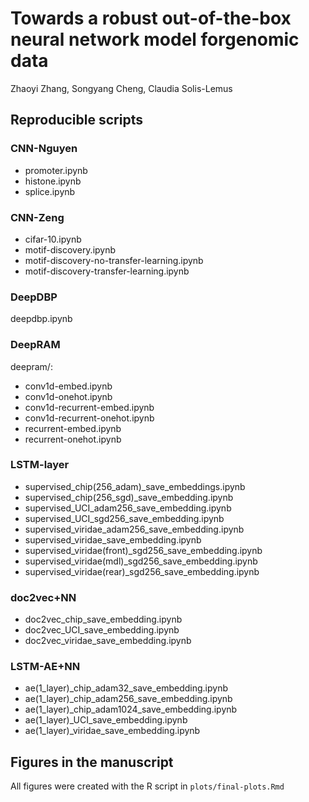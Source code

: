 # Towards a robust out-of-the-box neural network model forgenomic data
Zhaoyi Zhang, Songyang Cheng, Claudia Solis-Lemus

## Reproducible scripts

### CNN-Nguyen
- promoter.ipynb
- histone.ipynb
- splice.ipynb

### CNN-Zeng
- cifar-10.ipynb
- motif-discovery.ipynb
- motif-discovery-no-transfer-learning.ipynb
- motif-discovery-transfer-learning.ipynb

### DeepDBP
deepdbp.ipynb

### DeepRAM
deepram/:

- conv1d-embed.ipynb
- conv1d-onehot.ipynb
- conv1d-recurrent-embed.ipynb
- conv1d-recurrent-onehot.ipynb
- recurrent-embed.ipynb
- recurrent-onehot.ipynb

### LSTM-layer
- supervised_chip(256_adam)_save_embeddings.ipynb
- supervised_chip(256_sgd)_save_embedding.ipynb
- supervised_UCI_adam256_save_embedding.ipynb
- supervised_UCI_sgd256_save_embedding.ipynb
- supervised_viridae_adam256_save_embedding.ipynb
- supervised_viridae_save_embedding.ipynb
- supervised_viridae(front)_sgd256_save_embedding.ipynb
- supervised_viridae(mdl)_sgd256_save_embedding.ipynb
- supervised_viridae(rear)_sgd256_save_embedding.ipynb

### doc2vec+NN
- doc2vec_chip_save_embedding.ipynb
- doc2vec_UCI_save_embedding.ipynb
- doc2vec_viridae_save_embedding.ipynb

### LSTM-AE+NN
- ae(1_layer)_chip_adam32_save_embedding.ipynb
- ae(1_layer)_chip_adam256_save_embedding.ipynb
- ae(1_layer)_chip_adam1024_save_embedding.ipynb
- ae(1_layer)_UCI_save_embedding.ipynb
- ae(1_layer)_viridae_save_embedding.ipynb


## Figures in the manuscript

All figures were created with the R script in `plots/final-plots.Rmd`
